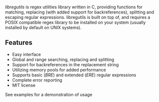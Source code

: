 *libregutils* is regex utilities library written in C, providing functions for matching, replacing (with added support for backreferences), splitting and escaping regular expressions. libregutils is built on top of, and requires a POSIX compatible regex library to be installed on your system (usually installed by default on UNIX systems).

## Features

- Easy interface
- Global and range searching, replacing and splitting
- Support for backreferences in the replacement string
- Utilizing memory pools for added performance
- Supports basic (*BRE*) and extended (*ERE*) regular expressions
- Complete error reporting
- MIT license

See examples for a demonstration of usage

